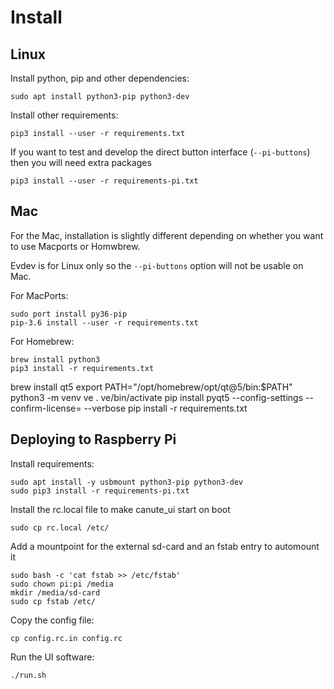 # Install

## Linux

Install python, pip and other dependencies:

    sudo apt install python3-pip python3-dev

Install other requirements:

    pip3 install --user -r requirements.txt

If you want to test and develop the direct button interface (`--pi-buttons`) then you will need extra packages

    pip3 install --user -r requirements-pi.txt

## Mac
For the Mac, installation is slightly different depending on whether you want to use Macports or Homwbrew.

Evdev is for Linux only so the `--pi-buttons` option will not be usable on Mac.

For MacPorts:

    sudo port install py36-pip
    pip-3.6 install --user -r requirements.txt

For Homebrew:

    brew install python3
    pip3 install -r requirements.txt


brew install qt5
export PATH="/opt/homebrew/opt/qt@5/bin:$PATH"
python3 -m venv ve
. ve/bin/activate
pip install pyqt5 --config-settings --confirm-license= --verbose
pip install -r requirements.txt


## Deploying to Raspberry Pi

Install requirements:

    sudo apt install -y usbmount python3-pip python3-dev
    sudo pip3 install -r requirements-pi.txt

Install the rc.local file to make canute_ui start on boot

    sudo cp rc.local /etc/

Add a mountpoint for the external sd-card and an fstab entry to automount it


    sudo bash -c 'cat fstab >> /etc/fstab'
    sudo chown pi:pi /media
    mkdir /media/sd-card
    sudo cp fstab /etc/

Copy the config file:

    cp config.rc.in config.rc

Run the UI software:

    ./run.sh
